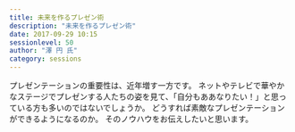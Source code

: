 ```yaml
---
title: 未来を作るプレゼン術
description: "未来を作るプレゼン術"
date: 2017-09-29 10:15
sessionlevel: 50
author: "澤 円 氏"
category: sessions
---
```

プレゼンテーションの重要性は、近年増す一方です。 ネットやテレビで華やかなステージでプレゼンする人たちの姿を見て、「自分もああなりたい！」と思っている方も多いのではないでしょうか。 どうすれば素敵なプレゼンテーションができるようになるのか。 そのノウハウをお伝えしたいと思います。
